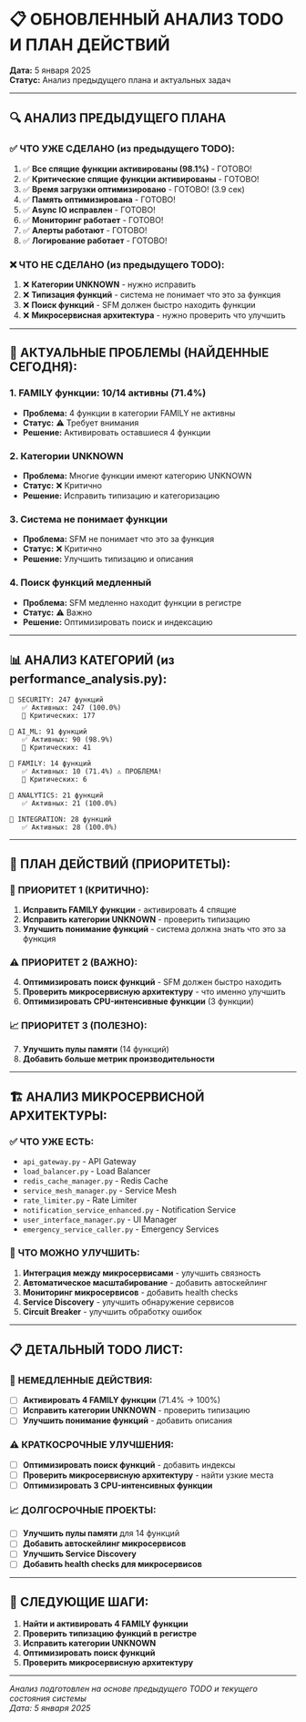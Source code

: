 # 📋 ОБНОВЛЕННЫЙ АНАЛИЗ TODO И ПЛАН ДЕЙСТВИЙ

**Дата:** 5 января 2025  
**Статус:** Анализ предыдущего плана и актуальных задач  

---

## 🔍 **АНАЛИЗ ПРЕДЫДУЩЕГО ПЛАНА**

### ✅ **ЧТО УЖЕ СДЕЛАНО (из предыдущего TODO):**
1. ✅ **Все спящие функции активированы (98.1%)** - ГОТОВО!
2. ✅ **Критические спящие функции активированы** - ГОТОВО!
3. ✅ **Время загрузки оптимизировано** - ГОТОВО! (3.9 сек)
4. ✅ **Память оптимизирована** - ГОТОВО!
5. ✅ **Async IO исправлен** - ГОТОВО!
6. ✅ **Мониторинг работает** - ГОТОВО!
7. ✅ **Алерты работают** - ГОТОВО!
8. ✅ **Логирование работает** - ГОТОВО!

### ❌ **ЧТО НЕ СДЕЛАНО (из предыдущего TODO):**
1. ❌ **Категории UNKNOWN** - нужно исправить
2. ❌ **Типизация функций** - система не понимает что это за функция
3. ❌ **Поиск функций** - SFM должен быстро находить функции
4. ❌ **Микросервисная архитектура** - нужно проверить что улучшить

---

## 🚨 **АКТУАЛЬНЫЕ ПРОБЛЕМЫ (НАЙДЕННЫЕ СЕГОДНЯ):**

### 1. **FAMILY функции: 10/14 активны (71.4%)**
- **Проблема:** 4 функции в категории FAMILY не активны
- **Статус:** ⚠️ Требует внимания
- **Решение:** Активировать оставшиеся 4 функции

### 2. **Категории UNKNOWN**
- **Проблема:** Многие функции имеют категорию UNKNOWN
- **Статус:** ❌ Критично
- **Решение:** Исправить типизацию и категоризацию

### 3. **Система не понимает функции**
- **Проблема:** SFM не понимает что это за функция
- **Статус:** ❌ Критично
- **Решение:** Улучшить типизацию и описания

### 4. **Поиск функций медленный**
- **Проблема:** SFM медленно находит функции в регистре
- **Статус:** ⚠️ Важно
- **Решение:** Оптимизировать поиск и индексацию

---

## 📊 **АНАЛИЗ КАТЕГОРИЙ (из performance_analysis.py):**

```
🔸 SECURITY: 247 функций
   ✅ Активных: 247 (100.0%)
   🚨 Критических: 177

🔸 AI_ML: 91 функций  
   ✅ Активных: 90 (98.9%)
   🚨 Критических: 41

🔸 FAMILY: 14 функций
   ✅ Активных: 10 (71.4%) ⚠️ ПРОБЛЕМА!
   🚨 Критических: 6

🔸 ANALYTICS: 21 функций
   ✅ Активных: 21 (100.0%)

🔸 INTEGRATION: 28 функций
   ✅ Активных: 28 (100.0%)
```

---

## 🎯 **ПЛАН ДЕЙСТВИЙ (ПРИОРИТЕТЫ):**

### 🚀 **ПРИОРИТЕТ 1 (КРИТИЧНО):**
1. **Исправить FAMILY функции** - активировать 4 спящие
2. **Исправить категории UNKNOWN** - проверить типизацию
3. **Улучшить понимание функций** - система должна знать что это за функция

### ⚠️ **ПРИОРИТЕТ 2 (ВАЖНО):**
4. **Оптимизировать поиск функций** - SFM должен быстро находить
5. **Проверить микросервисную архитектуру** - что именно улучшить
6. **Оптимизировать CPU-интенсивные функции** (3 функции)

### 📈 **ПРИОРИТЕТ 3 (ПОЛЕЗНО):**
7. **Улучшить пулы памяти** (14 функций)
8. **Добавить больше метрик производительности**

---

## 🏗️ **АНАЛИЗ МИКРОСЕРВИСНОЙ АРХИТЕКТУРЫ:**

### ✅ **ЧТО УЖЕ ЕСТЬ:**
- `api_gateway.py` - API Gateway
- `load_balancer.py` - Load Balancer  
- `redis_cache_manager.py` - Redis Cache
- `service_mesh_manager.py` - Service Mesh
- `rate_limiter.py` - Rate Limiter
- `notification_service_enhanced.py` - Notification Service
- `user_interface_manager.py` - UI Manager
- `emergency_service_caller.py` - Emergency Services

### 🔧 **ЧТО МОЖНО УЛУЧШИТЬ:**
1. **Интеграция между микросервисами** - улучшить связность
2. **Автоматическое масштабирование** - добавить автоскейлинг
3. **Мониторинг микросервисов** - добавить health checks
4. **Service Discovery** - улучшить обнаружение сервисов
5. **Circuit Breaker** - улучшить обработку ошибок

---

## 📋 **ДЕТАЛЬНЫЙ TODO ЛИСТ:**

### 🚀 **НЕМЕДЛЕННЫЕ ДЕЙСТВИЯ:**
- [ ] **Активировать 4 FAMILY функции** (71.4% → 100%)
- [ ] **Исправить категории UNKNOWN** - проверить типизацию
- [ ] **Улучшить понимание функций** - добавить описания

### ⚠️ **КРАТКОСРОЧНЫЕ УЛУЧШЕНИЯ:**
- [ ] **Оптимизировать поиск функций** - добавить индексы
- [ ] **Проверить микросервисную архитектуру** - найти узкие места
- [ ] **Оптимизировать 3 CPU-интенсивных функции**

### 📈 **ДОЛГОСРОЧНЫЕ ПРОЕКТЫ:**
- [ ] **Улучшить пулы памяти** для 14 функций
- [ ] **Добавить автоскейлинг микросервисов**
- [ ] **Улучшить Service Discovery**
- [ ] **Добавить health checks для микросервисов**

---

## 🎯 **СЛЕДУЮЩИЕ ШАГИ:**

1. **Найти и активировать 4 FAMILY функции**
2. **Проверить типизацию функций в регистре**
3. **Исправить категории UNKNOWN**
4. **Оптимизировать поиск функций**
5. **Проверить микросервисную архитектуру**

---

*Анализ подготовлен на основе предыдущего TODO и текущего состояния системы*  
*Дата: 5 января 2025*